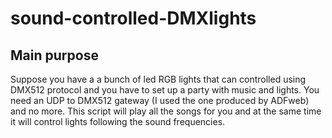 # sound-controlled-DMXlights

## Main purpose
Suppose you have a a bunch of led RGB lights that can controlled using DMX512 protocol and you have to set up a party with music and lights. You need an UDP to DMX512 gateway (I used the one produced by ADFweb) and no more.
This script will play all the songs for you and at the same time it will control lights following the sound frequencies.
